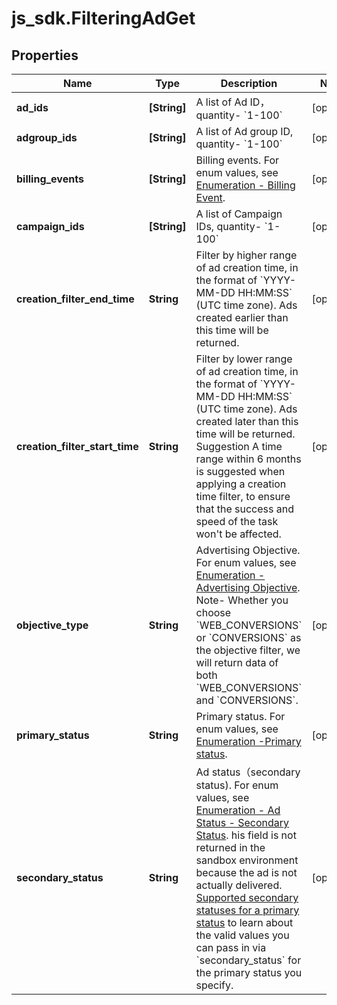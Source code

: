 # js_sdk.FilteringAdGet

## Properties
Name | Type | Description | Notes
------------ | ------------- | ------------- | -------------
**ad_ids** | **[String]** | A list of Ad ID，quantity- &#x60;1-100&#x60; | [optional] 
**adgroup_ids** | **[String]** | A list of Ad group ID, quantity- &#x60;1-100&#x60; | [optional] 
**billing_events** | **[String]** | Billing events. For enum values, see [Enumeration - Billing Event](https://ads.tiktok.com/marketing_api/docs?id&#x3D;1737174886619138). | [optional] 
**campaign_ids** | **[String]** | A list of Campaign IDs, quantity- &#x60;1-100&#x60; | [optional] 
**creation_filter_end_time** | **String** | Filter by higher range of ad creation time, in the format of &#x60;YYYY-MM-DD HH:MM:SS&#x60; (UTC time zone). Ads created earlier than this time will be returned. | [optional] 
**creation_filter_start_time** | **String** | Filter by lower range of ad creation time, in the format of &#x60;YYYY-MM-DD HH:MM:SS&#x60; (UTC time zone). Ads created later than this time will be returned. Suggestion A time range within 6 months is suggested when applying a creation time filter, to ensure that the success and speed of the task won&#x27;t be affected. | [optional] 
**objective_type** | **String** | Advertising Objective. For enum values, see [Enumeration - Advertising Objective](https://ads.tiktok.com/marketing_api/docs?id&#x3D;1737174886619138). Note- Whether you choose &#x60;WEB_CONVERSIONS&#x60; or  &#x60;CONVERSIONS&#x60; as the objective filter, we will return data of both &#x60;WEB_CONVERSIONS&#x60; and  &#x60;CONVERSIONS&#x60;. | [optional] 
**primary_status** | **String** | Primary status. For enum values, see [Enumeration -Primary status](https://ads.tiktok.com/marketing_api/docs?id&#x3D;1737174886619138). | [optional] 
**secondary_status** | **String** | Ad status（secondary status). For enum values, see [Enumeration - Ad Status - Secondary Status](https://ads.tiktok.com/marketing_api/docs?id&#x3D;1737174886619138). his field is not returned in the sandbox environment because the ad is not actually delivered. [Supported secondary statuses for a primary status](https://ads.tiktok.com/marketing_api/docs?id&#x3D;1757239620352002) to learn about the valid values you can pass in via &#x60;secondary_status&#x60; for the primary status you specify. | [optional] 
